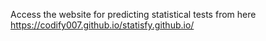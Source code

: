 Access the website for predicting statistical tests from here 
https://codify007.github.io/statisfy.github.io/ 
